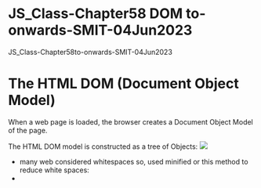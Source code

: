 # JS_Class-Chapter58 DOM to-onwards-SMIT-04Jun2023
JS_Class-Chapter58to-onwards-SMIT-04Jun2023

<h1>The HTML DOM (Document Object Model)</h1>
When a web page is loaded, the browser creates a Document Object Model of the page.

The HTML DOM model is constructed as a tree of Objects:
<img src="https://www.w3schools.com/js/pic_htmltree.gif">
* many web considered whitespaces so, used minified or this method to reduce white spaces:
* <html
        ><head
               ><title
                       >hfdhfkdjghhfd
  <\title>
